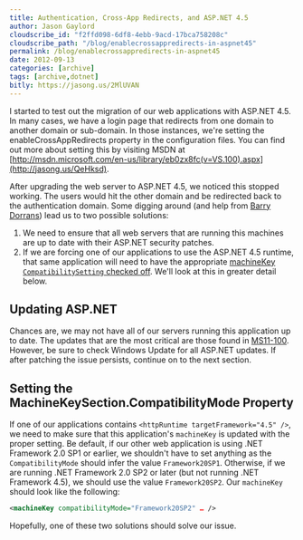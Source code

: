 ```yaml
---
title: Authentication, Cross-App Redirects, and ASP.NET 4.5
author: Jason Gaylord
cloudscribe_id: "f2ffd098-6df8-4ebb-9acd-17bca758208c"
cloudscribe_path: "/blog/enablecrossappredirects-in-aspnet45"
permalink: /blog/enablecrossappredirects-in-aspnet45
date: 2012-09-13
categories: [archive]
tags: [archive,dotnet]
bitly: https://jasong.us/2MlUVAN
---
```


I started to test out the migration of our web applications with ASP.NET 4.5. In many cases, we have a login page that redirects from one domain to another domain or sub-domain. In those instances, we're setting the enableCrossAppRedirects property in the configuration files. You can find out more about setting this by visiting MSDN at [http://msdn.microsoft.com/en-us/library/eb0zx8fc(v=VS.100).aspx](http://jasong.us/QeHksd).

After upgrading the web server to ASP.NET 4.5, we noticed this stopped working. The users would hit the other domain and be redirected back to the authentication domain. Some digging around (and help from [Barry Dorrans](https://jasong.us/3duNMtu)) lead us to two possible solutions:

1.  We need to ensure that all web servers that are running this machines are up to date with their ASP.NET security patches.
2.  If we are forcing one of our applications to use the ASP.NET 4.5 runtime, that same application will need to have the appropriate [machineKey `CompatibilitySetting` checked off](http://jasong.us/QeHxvD). We'll look at this in greater detail below.

## Updating ASP.NET
Chances are, we may not have all of our servers running this application up to date. The updates that are the most critical are those found in [MS11-100](http://jasong.us/QeHSOM). However, be sure to check Windows Update for all ASP.NET updates. If after patching the issue persists, continue on to the next section.

## Setting the MachineKeySection.CompatibilityMode Property
If one of our applications contains `<httpRuntime targetFramework="4.5" />`, we need to make sure that this application's `machineKey` is updated with the proper setting. Be default, if our other web application is using .NET Framework 2.0 SP1 or earlier, we shouldn't have to set anything as the `CompatibilityMode` should infer the value `Framework20SP1`. Otherwise, if we are running .NET Framework 2.0 SP2 or later (but not running .NET Framework 4.5), we should use the value `Framework20SP2`. Our `machineKey` should look like the following:

```xml
<machineKey compatibilityMode="Framework20SP2" … />
```

Hopefully, one of these two solutions should solve our issue.